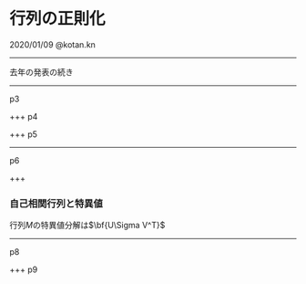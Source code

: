 # 行列の正則化
2020/01/09 @kotan.kn

---
去年の発表の続き

---
p3

+++
p4

+++
p5

---
p6

+++
### 自己相関行列と特異値
行列$M$の特異値分解は$\bf{U\Sigma V^T}$

---
p8

+++
p9
